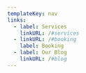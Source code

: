 ```yaml
---
templateKey: nav
links:
  - label: Services
    linkURL: /#services
  - linkURL: /#booking
    label: Booking
  - label: Our Blog
    linkURL: /#blog
---
```

